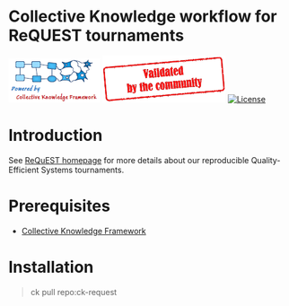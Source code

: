 Collective Knowledge workflow for ReQUEST tournaments
=====================================================

[![logo](https://github.com/ctuning/ck-guide-images/blob/master/logo-powered-by-ck.png)](https://github.com/ctuning/ck)
[![logo](https://github.com/ctuning/ck-guide-images/blob/master/logo-validated-by-the-community-simple.png)](http://cTuning.org)
[![License](https://img.shields.io/badge/License-BSD%203--Clause-blue.svg)](https://opensource.org/licenses/BSD-3-Clause)

Introduction
============

See [ReQuEST homepage](http://cKnowledge.org/request) for more details about our reproducible Quality-Efficient Systems tournaments.

Prerequisites
=============
* [Collective Knowledge Framework](http://github.com/ctuning/ck)

Installation
============

> ck pull repo:ck-request
